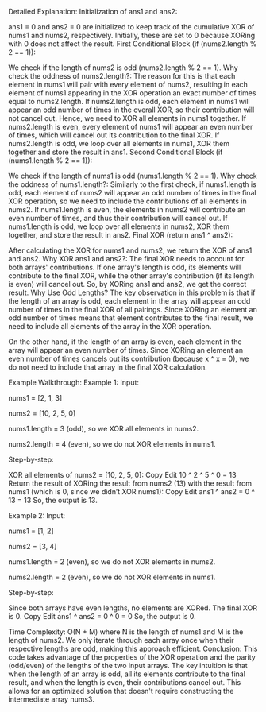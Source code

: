 Detailed Explanation:
Initialization of ans1 and ans2:

ans1 = 0 and ans2 = 0 are initialized to keep track of the cumulative XOR of nums1 and nums2, respectively.
Initially, these are set to 0 because XORing with 0 does not affect the result.
First Conditional Block (if (nums2.length % 2 == 1)):

We check if the length of nums2 is odd (nums2.length % 2 == 1).
Why check the oddness of nums2.length?: The reason for this is that each element in nums1 will pair with every element of nums2, resulting in each element of nums1 appearing in the XOR operation an exact number of times equal to nums2.length.
If nums2.length is odd, each element in nums1 will appear an odd number of times in the overall XOR, so their contribution will not cancel out. Hence, we need to XOR all elements in nums1 together.
If nums2.length is even, every element of nums1 will appear an even number of times, which will cancel out its contribution to the final XOR.
If nums2.length is odd, we loop over all elements in nums1, XOR them together and store the result in ans1.
Second Conditional Block (if (nums1.length % 2 == 1)):

We check if the length of nums1 is odd (nums1.length % 2 == 1).
Why check the oddness of nums1.length?: Similarly to the first check, if nums1.length is odd, each element of nums2 will appear an odd number of times in the final XOR operation, so we need to include the contributions of all elements in nums2.
If nums1.length is even, the elements in nums2 will contribute an even number of times, and thus their contribution will cancel out.
If nums1.length is odd, we loop over all elements in nums2, XOR them together, and store the result in ans2.
Final XOR (return ans1 ^ ans2):

After calculating the XOR for nums1 and nums2, we return the XOR of ans1 and ans2.
Why XOR ans1 and ans2?: The final XOR needs to account for both arrays' contributions. If one array's length is odd, its elements will contribute to the final XOR, while the other array's contribution (if its length is even) will cancel out. So, by XORing ans1 and ans2, we get the correct result.
Why Use Odd Lengths?
The key observation in this problem is that if the length of an array is odd, each element in the array will appear an odd number of times in the final XOR of all pairings. Since XORing an element an odd number of times means that element contributes to the final result, we need to include all elements of the array in the XOR operation.

On the other hand, if the length of an array is even, each element in the array will appear an even number of times. Since XORing an element an even number of times cancels out its contribution (because x ^ x = 0), we do not need to include that array in the final XOR calculation.

Example Walkthrough:
Example 1:
Input:

nums1 = [2, 1, 3]

nums2 = [10, 2, 5, 0]

nums1.length = 3 (odd), so we XOR all elements in nums2.

nums2.length = 4 (even), so we do not XOR elements in nums1.

Step-by-step:

XOR all elements of nums2 = [10, 2, 5, 0]:
Copy
Edit
10 ^ 2 ^ 5 ^ 0 = 13
Return the result of XORing the result from nums2 (13) with the result from nums1 (which is 0, since we didn’t XOR nums1):
Copy
Edit
ans1 ^ ans2 = 0 ^ 13 = 13
So, the output is 13.

Example 2:
Input:

nums1 = [1, 2]

nums2 = [3, 4]

nums1.length = 2 (even), so we do not XOR elements in nums2.

nums2.length = 2 (even), so we do not XOR elements in nums1.

Step-by-step:

Since both arrays have even lengths, no elements are XORed. The final XOR is 0.
Copy
Edit
ans1 ^ ans2 = 0 ^ 0 = 0
So, the output is 0.

Time Complexity:
O(N + M) where N is the length of nums1 and M is the length of nums2. We only iterate through each array once when their respective lengths are odd, making this approach efficient.
Conclusion:
This code takes advantage of the properties of the XOR operation and the parity (odd/even) of the lengths of the two input arrays. The key intuition is that when the length of an array is odd, all its elements contribute to the final result, and when the length is even, their contributions cancel out. This allows for an optimized solution that doesn't require constructing the intermediate array nums3.








